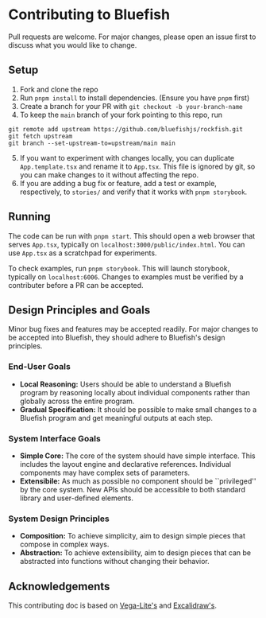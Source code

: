 # Contributing to Bluefish

Pull requests are welcome. For major changes, please open an issue first to discuss what you would like to change.

## Setup

1. Fork and clone the repo
2. Run `pnpm install` to install dependencies. (Ensure you have `pnpm` first)
3. Create a branch for your PR with `git checkout -b your-branch-name`
4. To keep the `main` branch of your fork pointing to this repo, run

```
git remote add upstream https://github.com/bluefishjs/rockfish.git
git fetch upstream
git branch --set-upstream-to=upstream/main main
```

5. If you want to experiment with changes locally, you can duplicate `App.template.tsx` and rename
   it to `App.tsx`. This file is ignored by git, so you can make changes to it without affecting the
   repo.
6. If you are adding a bug fix or feature, add a test or example, respectively, to `stories/` and verify that it works with `pnpm storybook`.

## Running

The code can be run with `pnpm start`. This should open a web browser that serves `App.tsx`, typically on `localhost:3000/public/index.html`.
You can use `App.tsx` as a scratchpad for experiments.

To check examples, run `pnpm storybook`. This will launch storybook, typically on `localhost:6006`.
Changes to examples must be verified by a contributer before a PR can be accepted.

## Design Principles and Goals

Minor bug fixes and features may be accepted readily. For major changes to be accepted into Bluefish, they should adhere to Bluefish's design principles.

### End-User Goals

- **Local Reasoning:** Users should be able to understand a Bluefish program by reasoning locally about individual components rather than globally across the entire program.
- **Gradual Specification:** It should be possible to make small changes to a Bluefish program and get meaningful outputs at each step.

### System Interface Goals

- **Simple Core:** The core of the system should have simple interface. This includes the layout engine and declarative references. Individual components may have complex sets of parameters.
- **Extensibile:** As much as possible no component should be ``privileged'' by the core system. New APIs should be accessible to both standard library and user-defined elements.

### System Design Principles

- **Composition:** To achieve simplicity, aim to design simple pieces that compose in complex ways.
- **Abstraction:** To achieve extensibility, aim to design pieces that can be abstracted into functions without changing their behavior.

## Acknowledgements

This contributing doc is based on [Vega-Lite's](https://github.com/vega/vega-lite/blob/main/CONTRIBUTING.md) and [Excalidraw's](https://docs.excalidraw.com/docs/introduction/contributing).
